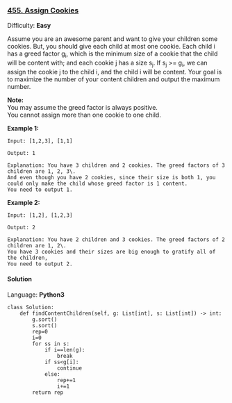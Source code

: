 ### [455\. Assign Cookies](https://leetcode.com/problems/assign-cookies/)

Difficulty: **Easy**


Assume you are an awesome parent and want to give your children some cookies. But, you should give each child at most one cookie. Each child i has a greed factor g<sub style="display: inline;">i</sub>, which is the minimum size of a cookie that the child will be content with; and each cookie j has a size s<sub style="display: inline;">j</sub>. If s<sub style="display: inline;">j</sub> >= g<sub style="display: inline;">i</sub>, we can assign the cookie j to the child i, and the child i will be content. Your goal is to maximize the number of your content children and output the maximum number.

**Note:**  
You may assume the greed factor is always positive.  
You cannot assign more than one cookie to one child.

**Example 1:**  

```
Input: [1,2,3], [1,1]

Output: 1

Explanation: You have 3 children and 2 cookies. The greed factors of 3 children are 1, 2, 3\. 
And even though you have 2 cookies, since their size is both 1, you could only make the child whose greed factor is 1 content.
You need to output 1.
```

**Example 2:**  

```
Input: [1,2], [1,2,3]

Output: 2

Explanation: You have 2 children and 3 cookies. The greed factors of 2 children are 1, 2\. 
You have 3 cookies and their sizes are big enough to gratify all of the children, 
You need to output 2.
```


#### Solution

Language: **Python3**

```python3
class Solution:
    def findContentChildren(self, g: List[int], s: List[int]) -> int:
        g.sort()
        s.sort()
        rep=0
        i=0
        for ss in s:
            if i==len(g):
                break
            if ss<g[i]:
                continue
            else:
                rep+=1
                i+=1
        return rep
                
```